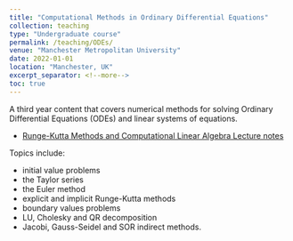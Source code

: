 ```yaml
---
title: "Computational Methods in Ordinary Differential Equations"
collection: teaching
type: "Undergraduate course"
permalink: /teaching/ODEs/
venue: "Manchester Metropolitan University"
date: 2022-01-01
location: "Manchester, UK"
excerpt_separator: <!--more-->
toc: true
---
```


A third year content that covers numerical methods for solving Ordinary Differential Equations (ODEs) and linear systems of equations. 

- <a href="https://jonshiach.github.io/ODEs-book/" target="_blank">Runge-Kutta Methods and Computational Linear Algebra Lecture notes</a>


<!--more-->


Topics include: 

- initial value problems
- the Taylor series
- the Euler method
- explicit and implicit Runge-Kutta methods
- boundary values problems
- LU, Cholesky and QR decomposition
- Jacobi, Gauss-Seidel and SOR indirect methods.